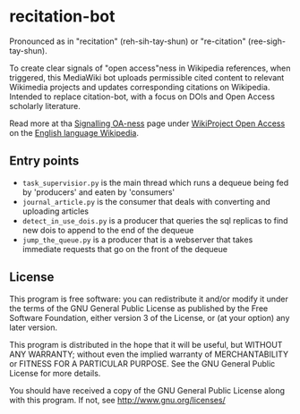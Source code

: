 recitation-bot
==============

Pronounced as in "recitation" (reh-sih-tay-shun) or "re-citation" (ree-sigh-tay-shun).

To create clear signals of "open access"ness in Wikipedia references, when triggered, this MediaWiki
bot uploads permissible cited content to relevant Wikimedia projects and updates corresponding
citations on Wikipedia. Intended to replace citation-bot, with a focus on DOIs and Open Access
scholarly literature.

Read more at tha [Signalling
OA-ness](https://en.wikipedia.org/wiki/Wikipedia:WikiProject_Open_Access/Signalling_OA-ness) page
under [WikiProject Open Access](https://en.wikipedia.org/wiki/Wikipedia:WikiProject_Open_Access) on
the [English language Wikipedia](https://en.wikipedia.org/).


Entry points
------------

+ `task_supervisior.py` is the main thread which runs a dequeue being fed by 'producers' and eaten by 'consumers'
+ `journal_article.py` is the consumer that deals with converting and uploading articles
+ `detect_in_use_dois.py` is a producer that queries the sql replicas to find new dois to append to the end of the dequeue
+ `jump_the_queue.py` is a producer that is a webserver that takes immediate requests that go on the front of the dequeue





License
-------

This program is free software: you can redistribute it and/or modify
it under the terms of the GNU General Public License as published by
the Free Software Foundation, either version 3 of the License, or
(at your option) any later version.

This program is distributed in the hope that it will be useful,
but WITHOUT ANY WARRANTY; without even the implied warranty of
MERCHANTABILITY or FITNESS FOR A PARTICULAR PURPOSE.  See the
GNU General Public License for more details.

You should have received a copy of the GNU General Public License
along with this program.  If not, see <http://www.gnu.org/licenses/>
